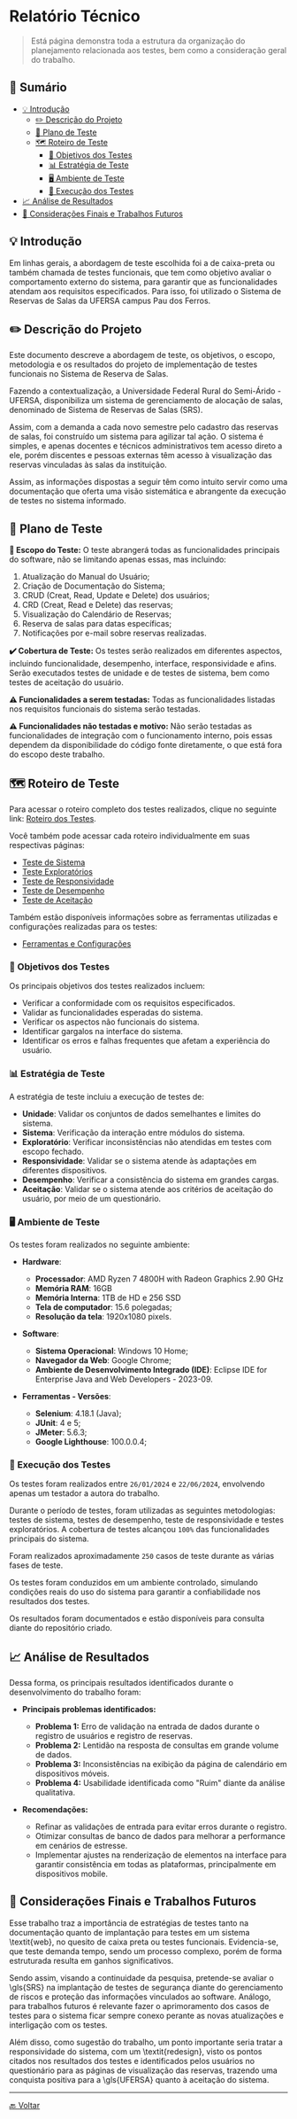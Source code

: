 # Relatório Técnico
> Está página demonstra toda a estrutura da organização do planejamento relacionada aos testes, bem como a consideração geral do trabalho.

## 📌 Sumário
- [💡 Introdução](#-introdução)
	- [✏️ Descrição do Projeto](#️-descrição-do-projeto)
	- [📑 Plano de Teste](#-plano-de-teste)
	- [🗺️ Roteiro de Teste](#️-roteiro-de-teste)
      - [🎯 Objetivos dos Testes](#-objetivos-dos-testes)
      - [📊 Estratégia de Teste](#-estratégia-de-teste)
      - [🖥️ Ambiente de Teste](#️-ambiente-de-teste)
      - [🚀 Execução dos Testes](#-execução-dos-testes)
- [📈 Análise de Resultados](#-análise-de-resultados)
- [📝 Considerações Finais e Trabalhos Futuros](#-considerações-finais-e-trabalhos-futuros)

## 💡 Introdução
Em linhas gerais, a abordagem de teste escolhida foi a de caixa-preta ou também chamada de testes funcionais, que tem como objetivo avaliar o comportamento externo do sistema, para garantir que as funcionalidades atendam aos requisitos especificados. Para isso, foi utilizado o Sistema de Reservas de Salas da UFERSA campus Pau dos Ferros.

## ✏️ Descrição do Projeto
Este documento descreve a abordagem de teste, os objetivos, o escopo, metodologia e os resultados do projeto de implementação de testes funcionais no Sistema de Reserva de Salas.

Fazendo a contextualização, a Universidade Federal Rural do Semi-Árido - UFERSA, disponibiliza um sistema de gerenciamento de alocação de salas, denominado de Sistema de Reservas de Salas (SRS).

Assim, com a demanda a cada novo semestre pelo cadastro das reservas de salas, foi construído um sistema para agilizar tal ação. O sistema é simples, e apenas docentes e técnicos administrativos tem acesso direto a ele, porém discentes e pessoas externas têm acesso à visualização das reservas vinculadas às salas da instituição.

Assim, as informações dispostas a seguir têm como intuito servir como uma documentação que oferta uma visão sistemática e abrangente da execução de testes no sistema informado.

## 📑 Plano de Teste
**🎯 Escopo do Teste:** O teste abrangerá todas as funcionalidades principais do software, não se limitando apenas essas, mas incluindo:

1. Atualização do Manual do Usuário;
2. Criação de Documentação do Sistema;
3. CRUD (Creat, Read, Update e Delete) dos usuários;
4. CRD (Creat, Read e Delete) das reservas;
5. Visualização do Calendário de Reservas;
6. Reserva de salas para datas específicas;
7. Notificações por e-mail sobre reservas realizadas.

**✔️ Cobertura de Teste:** Os testes serão realizados em diferentes aspectos, incluindo funcionalidade, desempenho, interface, responsividade e afins. Serão executados testes de unidade e de testes de sistema, bem como testes de aceitação do usuário.

**⚠️ Funcionalidades a serem testadas:** Todas as funcionalidades listadas nos requisitos funcionais do sistema serão testadas.

**⚠️ Funcionalidades não testadas e motivo:** Não serão testadas as funcionalidades de integração com o funcionamento interno, pois essas dependem da disponibilidade do código fonte diretamente, o que está fora do escopo deste trabalho.

## 🗺️ Roteiro de Teste
Para acessar o roteiro completo dos testes realizados, clique no seguinte link: [Roteiro dos Testes](https://github.com/liviabeatrizml/Trabalho-de-Conclusao-de-Curso/blob/main/docs/Roteiro_Testes.pdf).

Você também pode acessar cada roteiro individualmente em suas respectivas páginas:
- [Teste de Sistema](../tests/sistema.md)
- [Teste Exploratórios](../tests/exploratório.md)
- [Teste de Responsividade](../tests/responsividade.md)
- [Teste de Desempenho](../tests/desempenho.md)
- [Teste de Aceitação](../tests/aceitacao.md)

Também estão disponíveis informações sobre as ferramentas utilizadas e configurações realizadas para os testes:
- [Ferramentas e Configurações](../tests/ferramentas.md)

### 🎯 Objetivos dos Testes
Os principais objetivos dos testes realizados incluem:

- Verificar a conformidade com os requisitos especificados.
- Validar as funcionalidades esperadas do sistema.
- Verificar os aspectos não funcionais do sistema.
- Identificar gargalos na interface do sistema.
- Identificar os erros e falhas frequentes que afetam a experiência do usuário.

### 📊 Estratégia de Teste
A estratégia de teste incluiu a execução de testes de:

-  **Unidade**: Validar os conjuntos de dados semelhantes e limites do sistema.
-  **Sistema**: Verificação da interação entre módulos do sistema.
-  **Exploratório**: Verificar inconsistências não atendidas em testes com escopo fechado. 
-  **Responsividade**: Validar se o sistema atende às adaptações em diferentes dispositivos.
-  **Desempenho**: Verificar a consistência do sistema em grandes cargas.
-  **Aceitação**: Validar se o sistema atende aos critérios de aceitação do usuário, por meio de um questionário.

### 🖥️ Ambiente de Teste
Os testes foram realizados no seguinte ambiente:

-  **Hardware**:
	- **Processador**: AMD Ryzen 7 4800H with Radeon Graphics 2.90 GHz
	- **Memória RAM**: 16GB
	- **Memória Interna**: 1TB de HD e 256 SSD
	-  **Tela de computador**: 15.6 polegadas;
	-  **Resolução da tela**: 1920x1080 pixels.

-  **Software**:
	-  **Sistema Operacional**: Windows 10 Home;
	-  **Navegador da Web**: Google Chrome;
	-  **Ambiente de Desenvolvimento Integrado (IDE)**: Eclipse IDE for Enterprise Java and Web Developers - 2023-09.

-  **Ferramentas - Versões**:
	-  **Selenium**: 4.18.1 (Java);
	-  **JUnit**: 4 e 5;
	-  **JMeter**: 5.6.3;
	-  **Google Lighthouse**: 100.0.0.4;

### 🚀 Execução dos Testes

Os testes foram realizados entre `26/01/2024` e `22/06/2024`, envolvendo apenas um testador a autora do trabalho.

Durante o período de testes, foram utilizadas as seguintes metodologias: testes de sistema, testes de desempenho, teste de responsividade e testes exploratórios. A cobertura de testes alcançou `100%` das funcionalidades principais do sistema.

Foram realizados aproximadamente `250` casos de teste durante as várias fases de teste. 

Os testes foram conduzidos em um ambiente controlado, simulando condições reais do uso do sistema para garantir a confiabilidade nos resultados dos testes. 

Os resultados foram documentados e estão disponíveis para consulta diante do repositório criado.

## 📈 Análise de Resultados

Dessa forma, os principais resultados identificados durante o desenvolvimento do trabalho foram:

- **Principais problemas identificados:**
  - **Problema 1:** Erro de validação na entrada de dados durante o registro de usuários e registro de reservas.
  - **Problema 2:** Lentidão na resposta de consultas em grande volume de dados.
  - **Problema 3:** Inconsistências na exibição da página de calendário em dispositivos móveis.
  - **Problema 4:** Usabilidade identificada como "Ruim" diante da análise qualitativa.

- **Recomendações:**
  - Refinar as validações de entrada para evitar erros durante o registro.
  - Otimizar consultas de banco de dados para melhorar a performance em cenários de estresse.
  - Implementar ajustes na renderização de elementos na interface para garantir consistência em todas as plataformas, principalmente em dispositivos mobile.

## 📝 Considerações Finais e Trabalhos Futuros
Esse trabalho traz a importância de estratégias de testes tanto na documentação quanto de implantação para testes em um sistema \textit{web}, no quesito de caixa preta ou testes funcionais. Evidencia-se, que teste demanda tempo, sendo um processo complexo, porém de forma estruturada resulta em ganhos significativos.

Sendo assim, visando a continuidade da pesquisa, pretende-se avaliar o \gls{SRS} na implantação de testes de segurança diante do gerenciamento de riscos e proteção das informações vinculados ao software. Análogo, para trabalhos futuros é relevante fazer o aprimoramento dos casos de testes para o sistema ficar sempre conexo perante as novas atualizações e interligação com os testes.

Além disso, como sugestão do trabalho, um ponto importante seria tratar a responsividade do sistema, com um \textit{redesign}, visto os pontos citados nos resultados dos testes e identificados pelos usuários no questionário para as páginas de visualização das reservas, trazendo uma conquista positiva para a \gls{UFERSA} quanto à aceitação do sistema.

---
[🔙 Voltar](../)
